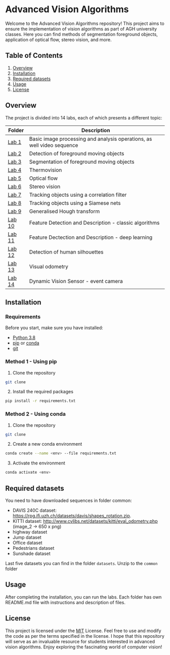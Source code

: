 # Advanced Vision Algorithms

Welcome to the Advanced Vision Algorithms repository!
This project aims to ensure the implementation of vision algorithms as part of
AGH university classes. Here you can find methods of segmentation foreground objects, application of optical flow,
stereo vision, and more.

## Table of Contents

1. [Overview](#overview)
2. [Installation](#installation)
3. [Required datasets](#required-datasets)
3. [Usage](#usage)
4. [License](#license)

## Overview

The project is divided into 14 labs, each of which presents a different topic:

| Folder            | Description                                                            |
|-------------------|------------------------------------------------------------------------|
| [Lab 1](#lab-1)   | Basic image processing and analysis operations, as well video sequence |
| [Lab 2](#lab-2)   | Detection of foreground moving objects                                 |
| [Lab 3](#lab-3)   | Segmentation of foreground moving objects                              |
| [Lab 4](#lab-4)   | Thermovision                                                           |
| [Lab 5](#lab-5)   | Optical flow                                                           |
| [Lab 6](#lab-6)   | Stereo vision                                                          |
| [Lab 7](#lab-7)   | Tracking objects using a correlation filter                            |
| [Lab 8](#lab-8)   | Tracking objects using a Siamese nets                                  |
| [Lab 9](#lab-9)   | Generalised Hough transform                                            |
| [Lab 10](#lab-10) | Feature Detection and Description - classic algorithms                 |
| [Lab 11](#lab-11) | Feature Dectection and Description - deep learning                     |
| [Lab 12](#lab-12) | Detection of human silhouettes                                         |
| [Lab 13](#lab-13) | Visual odometry                                                        |
| [Lab 14](#lab-14) | Dynamic Vision Sensor - event camera                                   |

## Installation
### Requirements
Before you start, make sure you have installed:
- [Python 3.8](https://www.python.org/downloads/release/python-380/)
- [pip](https://pip.pypa.io/en/stable/installing/) or [conda](https://docs.conda.io/projects/conda/en/latest/user-guide/install/)
- [git](https://git-scm.com/book/en/v2/Getting-Started-Installing-Git)
### Method 1 - Using pip
1. Clone the repository
```bash
git clone
```
2. Install the required packages
```bash
pip install -r requirements.txt
```
### Method 2 - Using conda
1. Clone the repository
```bash
git clone
```
2. Create a new conda environment
```bash
conda create --name <env> --file requirements.txt
```
3. Activate the environment
```bash
conda activate <env>
```
## Required datasets
You need to have downloaded sequences in folder common:
- DAVIS 240C dataset: https://rpg.ifi.uzh.ch/datasets/davis/shapes_rotation.zip.
- KITTI dataset: http://www.cvlibs.net/datasets/kitti/eval_odometry.php (image_2 -> 650 x png)
- highway dataset
- Jump dataset
- Office dataset
- Pedestrians dataset
- Sunshade dataset

Last five datasets you can find in the folder `datasets`. Unzip to the `common` folder
## Usage
After completing the installation, you can run the labs. Each folder has own README.md file with instructions and description of files.

## License
This project is licensed under the [MIT](https://choosealicense.com/licenses/mit/) License. Feel free to use and modify the code as per the terms specified in the license.
I hope that this repository will serve as an invaluable resource for students interested in advanced vision algorithms. Enjoy exploring the fascinating world of computer vision!


